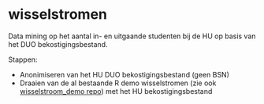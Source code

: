 # wisselstromen
Data mining op het aantal in- en uitgaande studenten bij de HU op basis van het DUO bekostigingsbestand. 

Stappen:
- Anonimiseren van het HU DUO bekostigingsbestand (geen BSN)
- Draaien van de al bestaande R demo wisselstromen (zie ook [wisselstroom_demo repo](https://github.com/ed2c/wisselstroom_demo)) met het HU bekostigingsbestand
